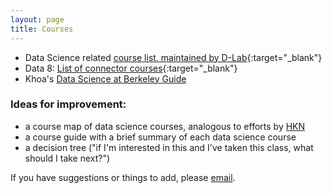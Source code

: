 ```yaml
---
layout: page
title: Courses
---
```

* Data Science related [course list, maintained by D-Lab](http://dlab.berkeley.edu/course-list){:target="_blank"}
* Data 8: [List of connector courses](http://databears.berkeley.edu/sp16){:target="_blank"}
* Khoa's [Data Science at Berkeley Guide](http://kqdtran.github.io/so-i-heard-youre-an-aspiring-golden-bear-data-scient-ish/)


### Ideas for improvement:

* a course map of data science courses, analogous to efforts by [HKN](https://hkn.eecs.berkeley.edu/courseguides)
* a course guide with a brief summary of each data science course
* a decision tree ("if I'm interested in this and I've taken this class, what should I take next?")

If you have suggestions or things to add, please [email](mailto:marwahaha@berkeley.edu).